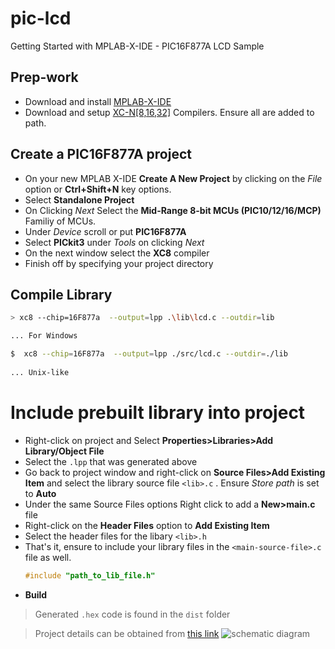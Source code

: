 # pic-lcd

Getting Started with MPLAB-X-IDE - PIC16F877A LCD Sample

## Prep-work

+ Download and install [MPLAB-X-IDE](https://www.microchip.com/mplab/mplab-x-ide)
+ Download and setup [XC-N[8,16,32]](https://www.microchip.com/mplab/compilers) Compilers. Ensure all are added to path.

## Create a PIC16F877A project 

+ On your new MPLAB X-IDE **Create A New Project** by clicking on the *File* option or **Ctrl+Shift+N** key options.
+ Select **Standalone Project**   
+ On Clicking *Next* Select the **Mid-Range 8-bit MCUs (PIC10/12/16/MCP)** Familiy of MCUs. 
+ Under *Device* scroll or put **PIC16F877A**  
+ Select **PICkit3** under *Tools* on clicking *Next* 
+ On the next window select the **XC8** compiler 
+ Finish off by specifying your project directory

## Compile Library 

```bash 
> xc8 --chip=16F877a  --output=lpp .\lib\lcd.c --outdir=lib

... For Windows
``` 
 
```bash 
$  xc8 --chip=16F877a  --output=lpp ./src/lcd.c --outdir=./lib
 
... Unix-like 
```

# Include prebuilt library into project
+ Right-click on project and Select **Properties>Libraries>Add Library/Object File** 
+ Select the `.lpp` that was generated above 
+ Go back to project window and right-click on **Source Files>Add Existing Item** and select the library source file `<lib>.c` . Ensure *Store path* is set to **Auto**
+ Under the same Source Files options Right click to add a **New>main.c** file
+ Right-click on the **Header Files** option to **Add Existing Item** 
+ Select the header files for the libary `<lib>.h` 
+ That's it, ensure to include your library files in the `<main-source-file>.c` file as well.
  ```c 
  #include "path_to_lib_file.h" 
  ```
+ **Build** 

> Generated `.hex` code is found in the `dist` folder 
 
> Project details can be obtained from [this link](https://electrosome.com/automatic-power-factor-controller-using-microcontroller/) ![schematic diagram](https://electrosome.com/wp-content/uploads/2013/05/Automatic-Power-Factor-Controller-using-PIC-Microcontroller-Circuit-Diagram.jpg) 
